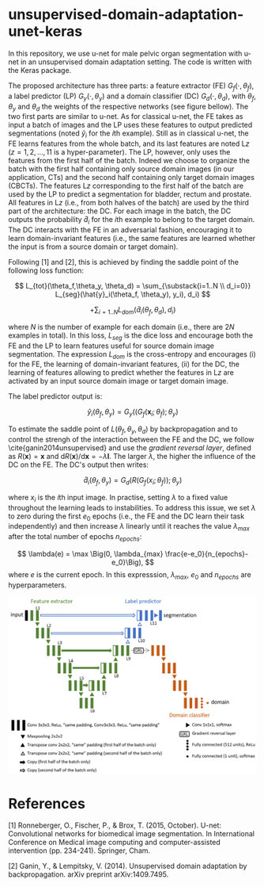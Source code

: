 # unsupervised-domain-adaptation-unet-keras

In this repository, we use u-net for male pelvic organ segmentation with u-net in an unsupervised domain adaptation setting. The code is written with the Keras package.

The proposed architecture has three parts: a feature extractor (FE) $G_f(\cdot, \theta_f)$, a label predictor (LP) $G_y(\cdot, \theta_y)$ and a domain classifier (DC) $G_d(\cdot, \theta_d)$, with $\theta_f$, $\theta_y$ and $\theta_d$ the weights of the respective networks (see figure bellow). The two first parts are similar to u-net. As for classical u-net, the FE takes as input a batch of images and the LP uses these features to output predicted segmentations (noted $\hat{y}_i$ for the $i$th example). Still as in classical u-net, the FE learns features from the whole batch, and its last features are noted L$z$ ($z=1,2,...,11$ is a hyper-parameter). The LP, however, only uses the features from the first half of the batch. Indeed we choose to organize the batch with the first half containing only source domain images (in our application, CTs) and the second half containing only target domain images (CBCTs). The features L$z$ corresponding to the first half of the batch are used by the LP to predict a segmentation for bladder, rectum and prostate. All features in L$z$ (i.e., from both halves of the batch) are used by the third part of the architecture: the DC. For each image in the batch, the DC outputs the probability $\hat{d}_i$ for the $i$th example to belong to the target domain. The DC interacts with the FE in an adversarial fashion, encouraging it to learn domain-invariant features (i.e., the same features are learned whether the input is from a source domain or target domain).

Following [1] and [2], this is achieved by finding the saddle point of the following loss function:

$$
    L_{tot}(\theta_f,\theta_y, \theta_d) = \sum_{\substack{i=1..N \\ d_i=0}} L_{seg}(\hat{y}_i(\theta_f, \theta_y), y_i), d_i)
$$

$$
+\sum_{i=1..N} L_{dom}(\hat{d}_i(\theta_f, \theta_d), d_i)
$$

where $N$ is the number of example for each domain (i.e., there are $2N$ examples in total). In this loss, $L_{seg}$ is the dice loss and encourage both the FE and the LP to learn features useful for source domain image segmentation. The expression $L_{dom}$ is the cross-entropy and encourages (i) for the FE, the learning of domain-invariant features, (ii) for the DC, the learning of features allowing to predict whether the features in L$z$ are activated by an input source domain image or target domain image.

The label predictor output is:

$$
    \hat{y}_i(\theta_f, \theta_y) = G_y((G_f(\mathbf{x}_i; \theta_f); \theta_y)
$$

To estimate the saddle point of $L(\theta_f, \theta_y, \theta_d)$ by backpropagation and to control the strengh of the interaction between the FE and the DC, we follow \cite{ganin2014unsupervised} and use the *gradient reversal layer*, defined as $R(\mathbf{x}) = \mathbf{x}$ and $\mathrm{d}R(\mathbf{x})/\mathrm{d}\mathbf{x} = -\lambda \mathbf{I}$. The larger $\lambda$, the higher the influence of the DC on the FE. The DC's output then writes:

$$
    \hat{d}_i(\theta_f, \theta_y) = G_d(R(G_f(x_i; \theta_f)); \theta_y)
$$

where $x_i$ is the $i$th input image. In practise, setting $\lambda$ to a fixed value throughout the learning leads to instabilities. To address this issue, we set $\lambda$ to zero during the first $e_0$ epochs (i.e., the FE and the DC learn their task independently) and then increase $\lambda$ linearly until it reaches the value $\lambda_{max}$ after the total number of epochs $n_{epochs}$:

$$
    \lambda(e) = \max \Big(0, \lambda_{max} \frac{e-e_0}{n_{epochs}-e_0}\Big),
$$
where $e$ is the current epoch. In this expresssion, $\lambda_{max}$, $e_0$ and $n_{epochs}$ are hyperparameters.

![alt text](unet_L9_cropped.PNG)

# References
[1] Ronneberger, O., Fischer, P., & Brox, T. (2015, October). U-net: Convolutional networks for biomedical image segmentation. In International Conference on Medical image computing and computer-assisted intervention (pp. 234-241). Springer, Cham.

[2] Ganin, Y., & Lempitsky, V. (2014). Unsupervised domain adaptation by backpropagation. arXiv preprint arXiv:1409.7495.
